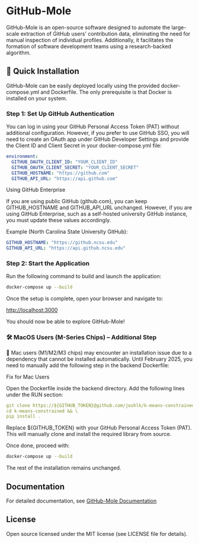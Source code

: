 # GitHub-Mole

GitHub-Mole is an open-source software designed to automate the large-scale extraction of GitHub users' contribution data, eliminating the need for manual inspection of individual profiles. Additionally, it facilitates the formation of software development teams using a research-backed algorithm.

## 🚀 Quick Installation

GitHub-Mole can be easily deployed locally using the provided docker-compose.yml and Dockerfile. The only prerequisite is that Docker is installed on your system.

### Step 1: Set Up GitHub Authentication

You can log in using your GitHub Personal Access Token (PAT) without additional configuration. However, if you prefer to use GitHub SSO, you will need to create an OAuth app under GitHub Developer Settings and provide the Client ID and Client Secret in your docker-compose.yml file:

```yaml
environment:
  GITHUB_OAUTH_CLIENT_ID: "YOUR_CLIENT_ID"
  GITHUB_OAUTH_CLIENT_SECRET: "YOUR_CLIENT_SECRET"
  GITHUB_HOSTNAME: "https://github.com"
  GITHUB_API_URL: "https://api.github.com"
```

Using GitHub Enterprise

If you are using public GitHub (github.com), you can keep GITHUB_HOSTNAME and GITHUB_API_URL unchanged. However, if you are using GitHub Enterprise, such as a self-hosted university GitHub instance, you must update these values accordingly.

Example (North Carolina State University GitHub):

```yaml
GITHUB_HOSTNAME: "https://github.ncsu.edu"
GITHUB_API_URL: "https://api.github.ncsu.edu"
```

### Step 2: Start the Application

Run the following command to build and launch the application:

```sh
docker-compose up --build
```

Once the setup is complete, open your browser and navigate to:

[http://localhost:3000](http://localhost:3000)

You should now be able to explore GitHub-Mole!

### 🛠 MacOS Users (M-Series Chips) – Additional Step

🚨 Mac users (M1/M2/M3 chips) may encounter an installation issue due to a dependency that cannot be installed automatically. Until February 2025, you need to manually add the following step in the backend Dockerfile:

Fix for Mac Users

Open the Dockerfile inside the backend directory.
Add the following lines under the RUN section:

```yaml
git clone https://${GITHUB_TOKEN}@github.com/joshlk/k-means-constrained.git && \
cd k-means-constrained && \
pip install .
```

Replace ${GITHUB_TOKEN} with your GitHub Personal Access Token (PAT).
This will manually clone and install the required library from source.

Once done, proceed with:

```sh
docker-compose up --build
```

The rest of the installation remains unchanged.

## Documentation

For detailed documentation, see [GitHub-Mole Documentation](https://jialinc.github.io/GitHub-Mole/)

## License
Open source licensed under the MIT license (see LICENSE file for details).

















































